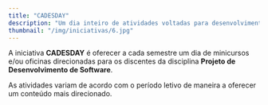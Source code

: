 ```yaml
---
title: "CADESDAY"
description: "Um dia inteiro de atividades voltadas para desenvolvimento de software"
thumbnail: "/img/iniciativas/6.jpg"
---
```


A iniciativa **CADESDAY** é oferecer a cada semestre um dia de minicursos e/ou oficinas direcionadas para os discentes da disciplina **Projeto de Desenvolvimento de Software**.

As atividades variam de acordo com o período letivo de maneira a oferecer um conteúdo mais direcionado.